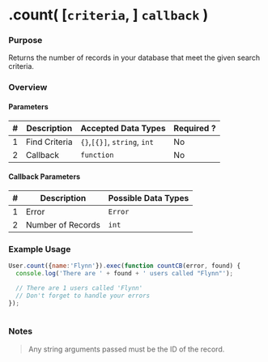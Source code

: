 # .count( [`criteria`, ] `callback` )
### Purpose
Returns the number of records in your database that meet the given search criteria.

### Overview
#### Parameters

| # | Description   | Accepted Data Types          | Required ? |
|---|---------------|------------------------------|------------|
| 1 | Find Criteria | `{}`,`[{}]`, `string`, `int` | No         |
| 2 | Callback      | `function`                   | No         |

#### Callback Parameters

| # | Description       | Possible Data Types |
|---|-------------------|---------------------|
| 1 | Error             | `Error`             |
| 2 | Number of Records | `int`               |

### Example Usage

```javascript 
User.count({name:'Flynn'}).exec(function countCB(error, found) {
  console.log('There are ' + found + ' users called "Flynn"');

  // There are 1 users called 'Flynn'
  // Don't forget to handle your errors
});
  

```
### Notes
> Any string arguments passed must be the ID of the record.



<docmeta name="uniqueID" value="count42579">
<docmeta name="methodType" value="mcm">
<docmeta name="importance" value="undefined">
<docmeta name="displayName" value=".count()">

